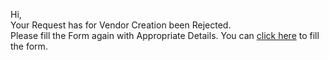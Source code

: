 Hi,
<br>
Your Request has for Vendor Creation been Rejected.<br>
Please fill the Form again with Appropriate Details.
You can <a href="{{frappe.utils.get_url('/email-verification')}}">click here</a> to fill the form.
